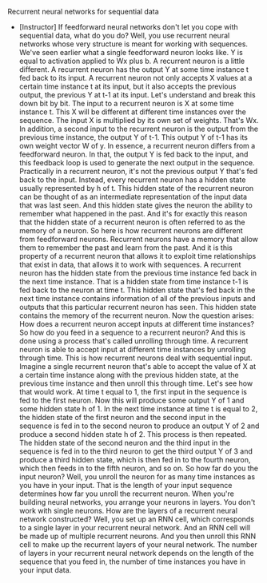 Recurrent neural networks for sequential data
- [Instructor] If feedforward neural networks don't let you cope with sequential data, what do you do? Well, you use recurrent neural networks whose very structure is meant for working with sequences. We've seen earlier what a single feedforward neuron looks like. Y is equal to activation applied to Wx plus b. A recurrent neuron is a little different. A recurrent neuron has the output Y at some time instance t fed back to its input. A recurrent neuron not only accepts X values at a certain time instance t at its input, but it also accepts the previous output, the previous Y at t-1 at its input. Let's understand and break this down bit by bit. The input to a recurrent neuron is X at some time instance t. This X will be different at different time instances over the sequence. The input X is multiplied by its own set of weights. That's Wx. In addition, a second input to the recurrent neuron is the output from the previous time instance, the output Y of t-1. This output Y of t-1 has its own weight vector W of y. In essence, a recurrent neuron differs from a feedforward neuron. In that, the output Y is fed back to the input, and this feedback loop is used to generate the next output in the sequence. Practically in a recurrent neuron, it's not the previous output Y that's fed back to the input. Instead, every recurrent neuron has a hidden state usually represented by h of t. This hidden state of the recurrent neuron can be thought of as an intermediate representation of the input data that was last seen. And this hidden state gives the neuron the ability to remember what happened in the past. And it's for exactly this reason that the hidden state of a recurrent neuron is often referred to as the memory of a neuron. So here is how recurrent neurons are different from feedforward neurons. Recurrent neurons have a memory that allow them to remember the past and learn from the past. And it is this property of a recurrent neuron that allows it to exploit time relationships that exist in data, that allows it to work with sequences. A recurrent neuron has the hidden state from the previous time instance fed back in the next time instance. That is a hidden state from time instance t-1 is fed back to the neuron at time t. This hidden state that's fed back in the next time instance contains information of all of the previous inputs and outputs that this particular recurrent neuron has seen. This hidden state contains the memory of the recurrent neuron. Now the question arises: How does a recurrent neuron accept inputs at different time instances? So how do you feed in a sequence to a recurrent neuron? And this is done using a process that's called unrolling through time. A recurrent neuron is able to accept input at different time instances by unrolling through time. This is how recurrent neurons deal with sequential input. Imagine a single recurrent neuron that's able to accept the value of X at a certain time instance along with the previous hidden state, at the previous time instance and then unroll this through time. Let's see how that would work. At time t equal to 1, the first input in the sequence is fed to the first neuron. Now this will produce some output Y of 1 and some hidden state h of 1. In the next time instance at time t is equal to 2, the hidden state of the first neuron and the second input in the sequence is fed in to the second neuron to produce an output Y of 2 and produce a second hidden state h of 2. This process is then repeated. The hidden state of the second neuron and the third input in the sequence is fed in to the third neuron to get the third output Y of 3 and produce a third hidden state, which is then fed in to the fourth neuron, which then feeds in to the fifth neuron, and so on. So how far do you the input neuron? Well, you unroll the neuron for as many time instances as you have in your input. That is the length of your input sequence determines how far you unroll the recurrent neuron. When you're building neural networks, you arrange your neurons in layers. You don't work with single neurons. How are the layers of a recurrent neural network constructed? Well, you set up an RNN cell, which corresponds to a single layer in your recurrent neural network. And an RNN cell will be made up of multiple recurrent neurons. And you then unroll this RNN cell to make up the recurrent layers of your neural network. The number of layers in your recurrent neural network depends on the length of the sequence that you feed in, the number of time instances you have in your input data.